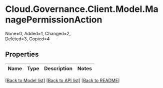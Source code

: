 # Cloud.Governance.Client.Model.ManagePermissionAction
None=0, Added=1, Changed=2, </br>Deleted=3, Copied=4
## Properties

Name | Type | Description | Notes
------------ | ------------- | ------------- | -------------

[[Back to Model list]](../README.md#documentation-for-models) [[Back to API list]](../README.md#documentation-for-api-endpoints) [[Back to README]](../README.md)

